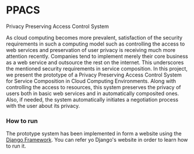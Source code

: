 # PPACS
Privacy Preserving Access Control System

As cloud computing becomes more prevalent, satisfaction of the security
requirements in such a computing model such as controlling the access to web
services and preservation of user privacy is receiving much more attention
recently. Companies tend to implement merely their core business as a web
service and outsource the rest on the internet. This underscores the mentioned
security requirements in service composition. In this project, we present the
prototype of a Privacy Preserving Access Control System for Service Composition
in Cloud Computing Environments. Along with controlling the access to resources,
this system preserves the privacy of users both in basic web services and in
automatically composited ones. Also, if needed, the system automatically
initiates a negotiation process with the user about its privacy.

### How to run

The prototype system has been implemented in form a website using the [Django Framework](https://www.djangoproject.com/). You can refer yo Django's website in order to learn how to run it.

